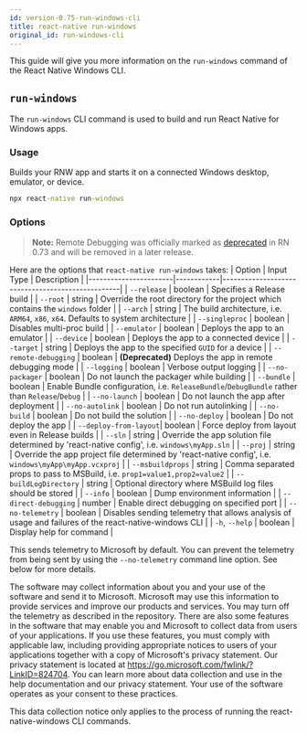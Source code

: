 ```yaml
---
id: version-0.75-run-windows-cli
title: react-native run-windows
original_id: run-windows-cli
---
```


This guide will give you more information on the `run-windows` command of the React Native Windows CLI.

## `run-windows`

The `run-windows` CLI command is used to build and run React Native for Windows apps. 

### Usage
Builds your RNW app and starts it on a connected Windows desktop, emulator, or device.
  
```bat
npx react-native run-windows
```
### Options

> **Note:** Remote Debugging was officially marked as [deprecated](https://github.com/react-native-community/discussions-and-proposals/discussions/734) in RN 0.73 and will be removed in a later release.

Here are the options that `react-native run-windows` takes:
| Option                | Input Type | Description                                      |
|-----------------------|------------|--------------------------------------------------|
| `--release`           | boolean    | Specifies a Release build                        |
| `--root`              | string     | Override the root directory for the project which contains the `windows` folder |
| `--arch`              | string     | The build architecture, i.e. `ARM64`, `x86`, `x64`. Defaults to system architecture |
| `--singleproc`        | boolean    | Disables multi-proc build                        |
| `--emulator`          | boolean    | Deploys the app to an emulator                   |
| `--device`            | boolean    | Deploys the app to a connected device            |
| `--target`            | string     | Deploys the app to the specified `GUID` for a device |
| `--remote-debugging`  | boolean    | **(Deprecated)** Deploys the app in remote debugging mode |
| `--logging`           | boolean    | Verbose output logging                           |
| `--no-packager`       | boolean    | Do not launch the packager while building        |
| `--bundle`            | boolean    | Enable Bundle configuration, i.e. `ReleaseBundle`/`DebugBundle` rather than `Release`/`Debug` |
| `--no-launch`         | boolean    | Do not launch the app after deployment           |
| `--no-autolink`       | boolean    | Do not run autolinking                           |
| `--no-build`          | boolean    | Do not build the solution                        |
| `--no-deploy`         | boolean    | Do not deploy the app                            |
| `--deploy-from-layout`| boolean    | Force deploy from layout even in Release builds |
| `--sln`               | string     | Override the app solution file determined by 'react-native config', i.e. `windows\myApp.sln` |
| `--proj`              | string     | Override the app project file determined by 'react-native config', i.e. `windows\myApp\myApp.vcxproj` |
| `--msbuildprops`      | string     | Comma separated props to pass to MSBuild, i.e. `prop1=value1,prop2=value2` |
| `--buildLogDirectory` | string     | Optional directory where MSBuild log files should be stored |
| `--info`              | boolean    | Dump environment information                     |
| `--direct-debugging`  | number     | Enable direct debugging on specified port        |
| `--no-telemetry`      | boolean    | Disables sending telemetry that allows analysis of usage and failures of the react-native-windows CLI |
| `-h`, `--help`        | boolean    | Display help for command                         |

This sends telemetry to Microsoft by default. You can prevent the telemetry from being sent by using the `--no-telemetry` command line option. See below for more details.

The software may collect information about you and your use of the software and send it to Microsoft. Microsoft may use this information to provide services and improve our products and services. You may turn off the telemetry as described in the repository. There are also some features in the software that may enable you and Microsoft to collect data from users of your applications. If you use these features, you must comply with applicable law, including providing appropriate notices to users of your applications together with a copy of Microsoft's privacy statement. Our privacy statement is located at https://go.microsoft.com/fwlink/?LinkID=824704. You can learn more about data collection and use in the help documentation and our privacy statement. Your use of the software operates as your consent to these practices.

This data collection notice only applies to the process of running the react-native-windows CLI commands.
  